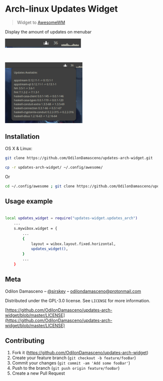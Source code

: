 # Arch-linux Updates Widget

> Widget to [AwesomeWM](https://awesomewm.org/)

Display the amount of updates on menubar

<img src="image2.png" alt="drawing" width="250"/>

![]()

<img src="image1.png" alt="drawing" height="200"/>

## Installation

OS X & Linux:

```sh
git clone https://github.com/OdilonDamasceno/updates-arch-widget.git
```

```sh
cp -r updates-arch-widget/ ~/.config/awesome/
```

Or

```sh
cd ~/.config/awesome ; git clone https://github.com/OdilonDamasceno/updates-arch-widget.git
```

## Usage example

```sh

local updates_widget = require("updates-widget.updates_arch")
    ...
    s.mywibox.widget = {
        ...
        {
            layout = wibox.layout.fixed.horizontal,
            updates_widget(),
        }
        ...
    }
```

## Meta

Odilon Damasceno – [@sirskey](https://twitter.com/sirskey) – odilondamasceno@protonmail.com

Distributed under the GPL-3.0 license. See ``LICENSE`` for more information.

[https://github.com/OdilonDamasceno/updates-arch-widget/blob/master/LICENSE](https://github.com/OdilonDamasceno/updates-arch-widget/blob/master/LICENSE)

## Contributing

1. Fork it (<https://github.com/OdilonDamasceno/updates-arch-widget>)
2. Create your feature branch (`git checkout -b feature/fooBar`)
3. Commit your changes (`git commit -am 'Add some fooBar'`)
4. Push to the branch (`git push origin feature/fooBar`)
5. Create a new Pull Request

<!-- Markdown link & img dfn's -->
[npm-image]: https://img.shields.io/npm/v/datadog-metrics.svg?style=flat-square
[npm-url]: https://npmjs.org/package/datadog-metrics
[npm-downloads]: https://img.shields.io/npm/dm/datadog-metrics.svg?style=flat-square
[travis-image]: https://img.shields.io/travis/dbader/node-datadog-metrics/master.svg?style=flat-square
[travis-url]: https://travis-ci.org/dbader/node-datadog-metrics
[wiki]: https://github.com/yourname/yourproject/wiki
